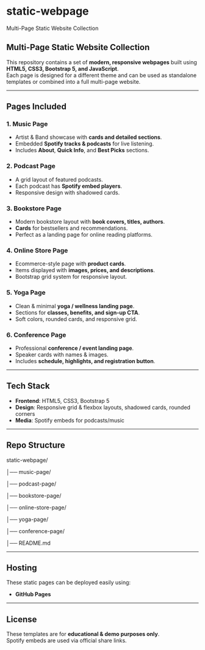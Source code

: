 # static-webpage
Multi-Page Static Website Collection 
##  Multi-Page Static Website Collection  

This repository contains a set of **modern, responsive webpages** built using **HTML5, CSS3, Bootstrap 5, and JavaScript**.  
Each page is designed for a different theme and can be used as standalone templates or combined into a full multi-page website.  

---

## Pages Included  

### 1. Music Page  
- Artist & Band showcase with **cards and detailed sections**.  
- Embedded **Spotify tracks & podcasts** for live listening.  
- Includes **About**, **Quick Info**, and **Best Picks** sections.  

### 2. Podcast Page  
- A grid layout of featured podcasts.  
- Each podcast has **Spotify embed players**.  
- Responsive design with shadowed cards.  

### 3. Bookstore Page  
- Modern bookstore layout with **book covers, titles, authors**.  
- **Cards** for bestsellers and recommendations.  
- Perfect as a landing page for online reading platforms.  

### 4.  Online Store Page  
- Ecommerce-style page with **product cards**.  
- Items displayed with **images, prices, and descriptions**.  
- Bootstrap grid system for responsive layout.  

### 5.  Yoga Page  
- Clean & minimal **yoga / wellness landing page**.  
- Sections for **classes, benefits, and sign-up CTA**.  
- Soft colors, rounded cards, and responsive grid.  

### 6.  Conference Page  
- Professional **conference / event landing page**.  
- Speaker cards with names & images.  
- Includes **schedule, highlights, and registration button**.  

---

##  Tech Stack  
- **Frontend**: HTML5, CSS3, Bootstrap 5  
- **Design**: Responsive grid & flexbox layouts, shadowed cards, rounded corners  
- **Media**: Spotify embeds for podcasts/music  

---

##  Repo Structure  
static-webpage/

│── music-page/

│── podcast-page/

│── bookstore-page/

│── online-store-page/

│── yoga-page/

│── conference-page/

│── README.md


---

## Hosting  
These static pages can be deployed easily using:  
- **GitHub Pages**   

---

## License  
These templates are for **educational & demo purposes only**.  
Spotify embeds are used via official share links.  



